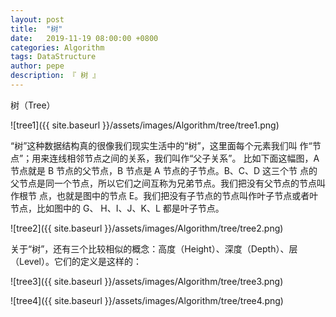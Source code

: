 ```yaml
---
layout: post
title:  "树"
date:   2019-11-19 08:00:00 +0800
categories: Algorithm
tags: DataStructure
author: pepe
description: 『 树 』
---
```


树（Tree）

![tree1]({{ site.baseurl }}/assets/images/Algorithm/tree/tree1.png)

“树”这种数据结构真的很像我们现实生活中的“树”，这里面每个元素我们叫 作“节点”；用来连线相邻节点之间的关系，我们叫作“父子关系”。 比如下面这幅图，A 节点就是 B 节点的父节点，B 节点是 A 节点的子节点。B、C、D 这三个节 点的父节点是同一个节点，所以它们之间互称为兄弟节点。我们把没有父节点的节点叫作根节 点，也就是图中的节点 E。我们把没有子节点的节点叫作叶子节点或者叶节点，比如图中的 G、 H、I、J、K、L 都是叶子节点。

![tree2]({{ site.baseurl }}/assets/images/Algorithm/tree/tree2.png)

关于“树”，还有三个比较相似的概念：高度（Height）、深度（Depth）、层 （Level）。它们的定义是这样的：

![tree3]({{ site.baseurl }}/assets/images/Algorithm/tree/tree3.png)

![tree4]({{ site.baseurl }}/assets/images/Algorithm/tree/tree4.png)






















